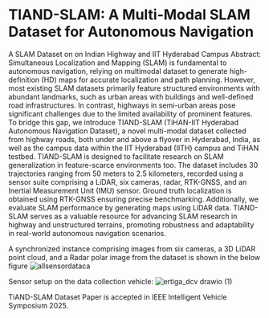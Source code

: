 # TIAND-SLAM: A Multi-Modal SLAM Dataset for Autonomous Navigation
A SLAM Dataset on on Indian Highway and IIT Hyderabad Campus
Abstract: Simultaneous Localization and Mapping (SLAM) is fundamental to autonomous navigation, relying on multimodal dataset to generate high-definition (HD) maps for accurate localization and path planning. However, most existing SLAM datasets primarily feature structured environments with abundant landmarks, such as urban areas with buildings and well-defined road infrastructures. In contrast, highways in semi-urban areas pose significant challenges due to the limited availability of prominent features. To bridge this gap, we introduce TIAND-SLAM (TiHAN-IIT Hyderabad Autonomous Navigation Dataset), a novel multi-modal dataset collected from highway roads, both under and above a flyover in Hyderabad, India, as well as the campus data within the IIT Hyderabad (IITH) campus and TiHAN testbed. TIAND-SLAM is designed to facilitate research on SLAM generalization in feature-scarce environments too. The dataset includes 30 trajectories ranging from 50 meters to 2.5 kilometers, recorded using a sensor suite comprising a LiDAR, six cameras, radar, RTK-GNSS, and an Inertial Measurement Unit (IMU) sensor. Ground truth localization is obtained using RTK-GNSS ensuring precise benchmarking. Additionally, we evaluate SLAM performance by generating maps using LiDAR data. TIAND-SLAM serves as a valuable resource for advancing SLAM research in highway and unstructured terrains, promoting robustness and adaptability in real-world autonomous navigation scenarios.

A synchronized instance comprising images from six cameras, a 3D LiDAR point cloud, and a Radar polar image from the dataset is shown in the below figure
![allsensordataca](https://github.com/user-attachments/assets/099a568b-5085-457b-93ac-d3ddf2e82e0c)

Sensor setup on the data collection vehicle:
![ertiga_dcv drawio (1)](https://github.com/user-attachments/assets/e37b171d-f755-417b-9595-93caf5a1c97d)


TiAND-SLAM Dataset Paper is accepted in IEEE Intelligent Vehicle Symposium 2025. 
